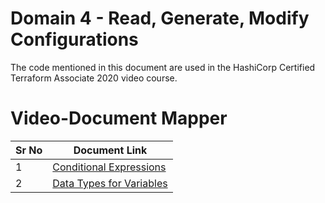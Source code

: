 # Domain 4 - Read, Generate, Modify Configurations

The code mentioned in this document are used in the HashiCorp Certified Terraform Associate 2020 video course.


# Video-Document Mapper

| Sr No | Document Link |
| ------ | ------ |
| 1 | [Conditional Expressions][PlDa] |
| 2 | [Data Types for Variables][PlDb] |




   [PlDa]: <https://github.com/zealvora/terraform-beginner-to-advanced-resource/blob/master/section04/conditional.md>
   [PlDb]: <https://github.com/zealvora/terraform-beginner-to-advanced-resource/blob/master/section04/data-types.md>

